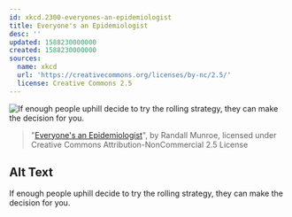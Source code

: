 ```yaml
---
id: xkcd.2300-everyones-an-epidemiologist
title: Everyone's an Epidemiologist
desc: ''
updated: 1588230000000
created: 1588230000000
sources:
  name: xkcd
  url: 'https://creativecommons.org/licenses/by-nc/2.5/'
  license: Creative Commons 2.5
---
```

![If enough people uphill decide to try the rolling strategy, they can make the decision for you.](https://imgs.xkcd.com/comics/everyones_an_epidemiologist.png)
> "[Everyone's an Epidemiologist](https://xkcd.com/2300/)", by Randall Munroe, licensed under Creative Commons Attribution-NonCommercial 2.5 License

## Alt Text
If enough people uphill decide to try the rolling strategy, they can make the decision for you.
